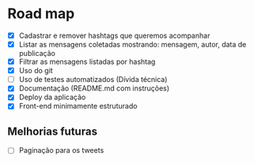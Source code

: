 # Road map

- [x] Cadastrar e remover hashtags que queremos acompanhar
- [x] Listar as mensagens coletadas mostrando: mensagem, autor, data de publicação
- [x] Filtrar as mensagens listadas por hashtag
- [x] Uso do git
- [ ] Uso de testes automatizados (Dívida técnica)
- [x] Documentação (README.md com instruções)
- [x] Deploy da aplicação
- [x] Front-end minimamente estruturado

## Melhorias futuras

- [ ] Paginação para os tweets
